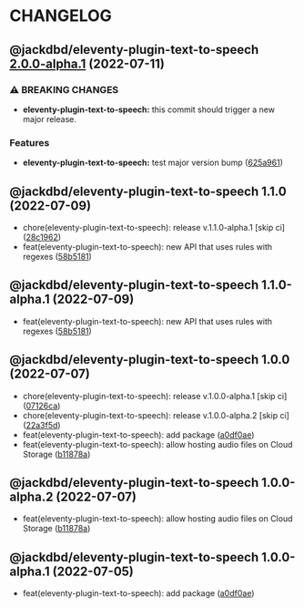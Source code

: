 # CHANGELOG

## @jackdbd/eleventy-plugin-text-to-speech [2.0.0-alpha.1](https://github.com/jackdbd/undici/compare/@jackdbd/eleventy-plugin-text-to-speech@1.1.0...@jackdbd/eleventy-plugin-text-to-speech@2.0.0-alpha.1) (2022-07-11)


### ⚠ BREAKING CHANGES

* **eleventy-plugin-text-to-speech:** this commit should trigger a new major release.

### Features

* **eleventy-plugin-text-to-speech:** test major version bump ([625a961](https://github.com/jackdbd/undici/commit/625a9614ea11784a2df150d210e063be78213049))

## @jackdbd/eleventy-plugin-text-to-speech 1.1.0 (2022-07-09)

* chore(eleventy-plugin-text-to-speech): release v.1.1.0-alpha.1 [skip ci] ([28c1962](https://github.com/jackdbd/undici/commit/28c1962))
* feat(eleventy-plugin-text-to-speech): new API that uses rules with regexes ([58b5181](https://github.com/jackdbd/undici/commit/58b5181))

## @jackdbd/eleventy-plugin-text-to-speech 1.1.0-alpha.1 (2022-07-09)

* feat(eleventy-plugin-text-to-speech): new API that uses rules with regexes ([58b5181](https://github.com/jackdbd/undici/commit/58b5181))

## @jackdbd/eleventy-plugin-text-to-speech 1.0.0 (2022-07-07)

* chore(eleventy-plugin-text-to-speech): release v.1.0.0-alpha.1 [skip ci] ([07126ca](https://github.com/jackdbd/undici/commit/07126ca))
* chore(eleventy-plugin-text-to-speech): release v.1.0.0-alpha.2 [skip ci] ([22a3f5d](https://github.com/jackdbd/undici/commit/22a3f5d))
* feat(eleventy-plugin-text-to-speech): add package ([a0df0ae](https://github.com/jackdbd/undici/commit/a0df0ae))
* feat(eleventy-plugin-text-to-speech): allow hosting audio files on Cloud Storage ([b11878a](https://github.com/jackdbd/undici/commit/b11878a))

## @jackdbd/eleventy-plugin-text-to-speech 1.0.0-alpha.2 (2022-07-07)

* feat(eleventy-plugin-text-to-speech): allow hosting audio files on Cloud Storage ([b11878a](https://github.com/jackdbd/undici/commit/b11878a))

## @jackdbd/eleventy-plugin-text-to-speech 1.0.0-alpha.1 (2022-07-05)

* feat(eleventy-plugin-text-to-speech): add package ([a0df0ae](https://github.com/jackdbd/undici/commit/a0df0ae))
